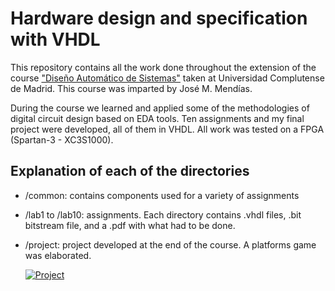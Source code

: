 # Hardware design and specification with VHDL
This repository contains all the work done throughout the extension of the course ["Diseño Automático de Sistemas"](http://www.fdi.ucm.es/profesor/mendias/DAS/DAS.html) taken at Universidad Complutense de Madrid. This course was imparted by José M. Mendías. 

During the course we learned and applied some of the methodologies of digital circuit design based on EDA tools. Ten assignments and my final project were developed, all of them in VHDL. All work was tested on a FPGA (Spartan-3 - XC3S1000).

## Explanation of each of the directories
- /common: contains components used for a variety of assignments
- /lab1 to /lab10: assignments. Each directory contains .vhdl files, .bit bitstream file, and a .pdf with what had to be done.
- /project: project developed at the end of the course. A platforms game was elaborated.

   [![Project](https://img.youtube.com/vi/S09vht9Bq_w/0.jpg)](https://www.youtube.com/watch?v=S09vht9Bq_w)




